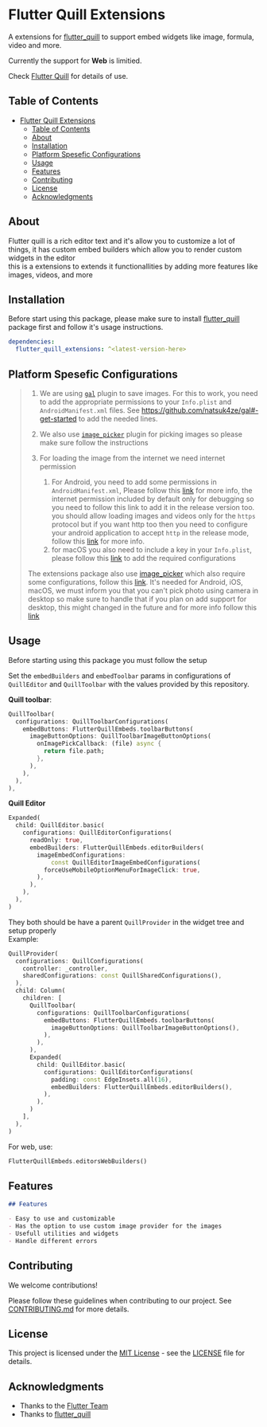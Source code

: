 # Flutter Quill Extensions

A extensions for [flutter_quill](https://pub.dev/packages/flutter_quill)
to support embed widgets like image, formula, video and more.

Currently the support for **Web** is limitied.

 Check [Flutter Quill](https://github.com/singerdmx/flutter-quill) for details of use.

 ## Table of Contents

- [Flutter Quill Extensions](#flutter-quill-extensions)
  - [Table of Contents](#table-of-contents)
  - [About](#about)
  - [Installation](#installation)
  - [Platform Spesefic Configurations](#platform-spesefic-configurations)
  - [Usage](#usage)
  - [Features](#features)
  - [Contributing](#contributing)
  - [License](#license)
  - [Acknowledgments](#acknowledgments)


## About
Flutter quill is a rich editor text and it's allow you to customize a lot of things, it has custom embed builders which allow you to render custom widgets in the editor <br>
this is a extensions to extends it functionallities by adding more features like images, videos, and more

## Installation

Before start using this package, please make sure to install
[flutter_quill](https://github.com/singerdmx/flutter-quill) package first and follow it's usage instructions.

```yaml
dependencies:
  flutter_quill_extensions: ^<latest-version-here>
```

## Platform Spesefic Configurations

>
> 1. We are using [`gal`](https://github.com/natsuk4ze/) plugin to save images.
> For this to work, you need to add the appropriate permissions
> to your `Info.plist` and `AndroidManifest.xml` files.
> See <https://github.com/natsuk4ze/gal#-get-started> to add the needed lines.
>
> 2. We also use [`image_picker`](https://pub.dev/packages/image_picker) plugin for picking images so please make sure follow the instructions
>
> 3. For loading the image from the internet we need internet permission
>    1. For Android, you need to add some permissions in `AndroidManifest.xml`, Please follow this [link](https://developer.android.com/training/basics/network-ops/connecting) for more info, the internet permission included by default only for debugging so you need to follow this link to add it in the release version too. you should allow loading images and videos only for the `https` protocol but if you want http too then you need to configure your android application to accept `http` in the release mode, follow this [link](https://stackoverflow.com/questions/45940861/android-8-cleartext-http-traffic-not-permitted) for more info.
>    2. for macOS you also need to include a key in your `Info.plist`, please follow this [link](https://stackoverflow.com/a/61201081/18519412) to add the required configurations
>
> The extensions package also use [image_picker](https://pub.dev/packages/image_picker) which also require some configurations, follow this [link](https://pub.dev/packages/image_picker#installation). It's needed for Android, iOS, macOS, we must inform you that you can't pick photo using camera in desktop so make sure to handle that if you plan on add support for desktop, this might changed in the future and for more info follow this [link](https://pub.dev/packages/image_picker#windows-macos-and-linux) <br>
> 

## Usage

Before starting using this package you must follow the setup

Set the `embedBuilders` and `embedToolbar` params in configurations of `QuillEditor` and `QuillToolbar` with the
values provided by this repository.

**Quill toolbar**:
```dart
QuillToolbar(
  configurations: QuillToolbarConfigurations(
    embedButtons: FlutterQuillEmbeds.toolbarButtons(
      imageButtonOptions: QuillToolbarImageButtonOptions(
        onImagePickCallback: (file) async {
          return file.path;
        },
      ),
    ),
  ),
),
```

**Quill Editor**
```dart
Expanded(
  child: QuillEditor.basic(
    configurations: QuillEditorConfigurations(
      readOnly: true,
      embedBuilders: FlutterQuillEmbeds.editorBuilders(
        imageEmbedConfigurations:
            const QuillEditorImageEmbedConfigurations(
          forceUseMobileOptionMenuForImageClick: true,
        ),
      ),
    ),
  ),
)
```

They both should be have a parent `QuillProvider` in the widget tree and setup properly <br>
Example:

```dart
QuillProvider(
  configurations: QuillConfigurations(
    controller: _controller,
    sharedConfigurations: const QuillSharedConfigurations(),
  ),
  child: Column(
    children: [
      QuillToolbar(
        configurations: QuillToolbarConfigurations(
          embedButtons: FlutterQuillEmbeds.toolbarButtons(
            imageButtonOptions: QuillToolbarImageButtonOptions(),
          ),
        ),
      ),
      Expanded(
        child: QuillEditor.basic(
          configurations: QuillEditorConfigurations(
            padding: const EdgeInsets.all(16),
            embedBuilders: FlutterQuillEmbeds.editorBuilders(),
          ),
        ),
      )
    ],
  ),
)
```

For web, use:
```dart
FlutterQuillEmbeds.editorsWebBuilders()
```

## Features

```markdown
## Features

- Easy to use and customizable
- Has the option to use custom image provider for the images
- Usefull utilities and widgets
- Handle different errors
```

## Contributing

We welcome contributions!

Please follow these guidelines when contributing to our project. See [CONTRIBUTING.md](CONTRIBUTING.md) for more details.

## License

This project is licensed under the [MIT License](LICENSE) - see the [LICENSE](LICENSE) file for details.

## Acknowledgments

- Thanks to the [Flutter Team](https://flutter.dev/)
- Thanks to [flutter_quill](https://pub.dev/packages/flutter_quill)